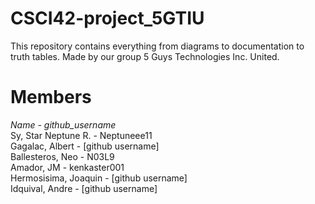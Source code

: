 # CSCI42-project_5GTIU
This repository contains everything from diagrams to documentation to truth tables. Made by our group 5 Guys Technologies Inc. United.

# Members
_Name - github_username_ \
Sy, Star Neptune R. - Neptuneee11 \
Gagalac, Albert - [github username] \
Ballesteros, Neo - N03L9 \
Amador, JM - kenkaster001 \
Hermosisima, Joaquin - [github username] \
Idquival, Andre - [github username]

